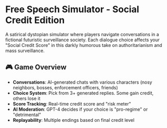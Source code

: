 # Free Speech Simulator - Social Credit Edition

A satirical dystopian simulator where players navigate conversations in a fictional futuristic surveillance society. Each dialogue choice affects your "Social Credit Score" in this darkly humorous take on authoritarianism and mass surveillance.

## 🎮 Game Overview

- **Conversations**: AI-generated chats with various characters (nosy neighbors, bosses, enforcement officers, friends)
- **Choice System**: Pick from 3+ generated replies. Some gain credit, others lose it
- **Score Tracking**: Real-time credit score and "risk meter"
- **AI Moderation**: GPT-4 decides if your choice is "pro-regime" or "detrimental"
- **Replayability**: Multiple endings based on final credit level


